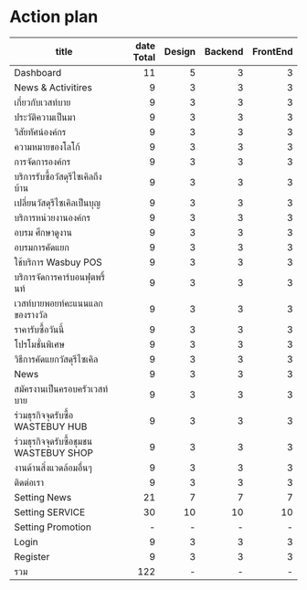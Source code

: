 # Action plan

|title|date Total|Design|Backend|FrontEnd|
|-|-:|-:|-:|-:|
|Dashboard|11|5|3|3|
|News & Activitires|9|3|3|3|
|เกี่ยวกับเวสท์บาย|9|3|3|3|
|ประวัติความเป็นมา|9|3|3|3|
|วิสัยทัศน์องค์กร|9|3|3|3|
|ความหมายของโลโก้|9|3|3|3|
|การจัดการองค์กร|9|3|3|3|
|บริการรับซื้อวัสดุรีไซเคิลถึงบ้าน|9|3|3|3|
|เปลี่ยนวัสดุรีไซเคิลเป็นบุญ|9|3|3|3|
|บริการหน่วยงานองค์กร|9|3|3|3|
|อบรม ศึกษาดูงาน|9|3|3|3|
|อบรมการคัดแยก|9|3|3|3|
|ใช้บริการ Wasbuy POS|9|3|3|3|
|บริการจัดการคาร์บอนฟุตพริ้นท์|9|3|3|3|
|เวสท์บายพอยท์คะแนนแลกของรางวัล|9|3|3|3|
|ราคารับซื้อวันนี้|9|3|3|3|
|โปรโมชั่นพิเศษ|9|3|3|3|
|วิธีการคัดแยกวัสดุรีไซเคิล|9|3|3|3|
|News|9|3|3|3|
|สมัครงานเป็นครอบครัวเวสท์บาย|9|3|3|3|
|ร่วมธุรกิจจุดรับซื้อ WASTEBUY HUB|9|3|3|3|
|ร่วมธุรกิจจุดรับซื้อชุมชน WASTEBUY SHOP|9|3|3|3|
|งานด้านสิ่งแวดล้อมอื่นๆ|9|3|3|3|
|ติดต่อเรา|9|3|3|3|
|Setting News |21|7|7|7|
|Setting SERVICE |30|10|10|10|
|Setting Promotion |-|-|-|-|
|Login |9|3|3|3|
|Register |9|3|3|3|
|รวม |122|-|-|-|
